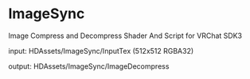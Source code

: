 # ImageSync

Image Compress and Decompress Shader And Script for VRChat SDK3

input:
HDAssets/ImageSync/InputTex
(512x512 RGBA32)

output:
HDAssets/ImageSync/ImageDecompress